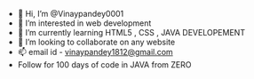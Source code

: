 - 👋 Hi, I’m @Vinaypandey0001
- 👀 I’m interested in web development 
- 🌱 I’m currently learning HTML5 , CSS , JAVA DEVELOPEMENT
- 💞️ I’m looking to collaborate on any website 
- 📫 email id - vinaypandey1812@gmail.com
-  Follow for 100 days of code in JAVA from ZERO

<!---
Vinaypandey0001/Vinaypandey0001 is a ✨ special ✨ repository because its `README.md` (this file) appears on your GitHub profile.
You can click the Preview link to take a look at your changes.
--->
